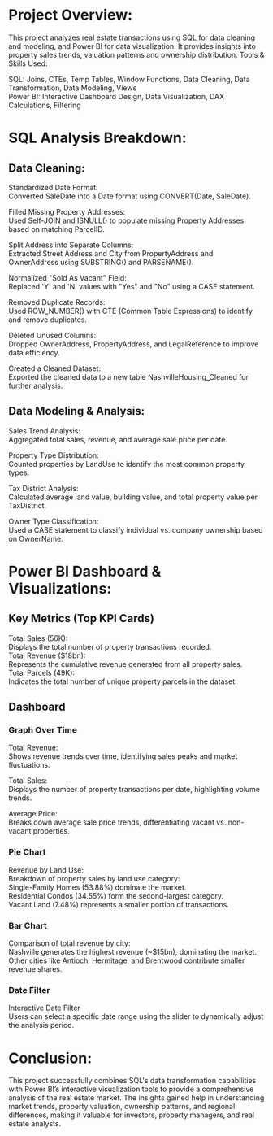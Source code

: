 # Project Overview:
This project analyzes real estate transactions using SQL for data cleaning and modeling, and Power BI for data visualization. It provides insights into property sales trends, valuation patterns and ownership distribution.
Tools & Skills Used:

SQL: Joins, CTEs, Temp Tables, Window Functions, Data Cleaning, Data Transformation, Data Modeling, Views<br>
Power BI: Interactive Dashboard Design, Data Visualization, DAX Calculations, Filtering


# SQL Analysis Breakdown:
## Data Cleaning:
Standardized Date Format:<br>
Converted SaleDate into a Date format using CONVERT(Date, SaleDate).

Filled Missing Property Addresses:<br>
Used Self-JOIN and ISNULL() to populate missing Property Addresses based on matching ParcelID.

Split Address into Separate Columns:<br>
Extracted Street Address and City from PropertyAddress and OwnerAddress using SUBSTRING() and PARSENAME().

Normalized "Sold As Vacant" Field:<br>
Replaced 'Y' and 'N' values with "Yes" and "No" using a CASE statement.

Removed Duplicate Records:<br>
Used ROW_NUMBER() with CTE (Common Table Expressions) to identify and remove duplicates.

Deleted Unused Columns:<br>
Dropped OwnerAddress, PropertyAddress, and LegalReference to improve data efficiency.

Created a Cleaned Dataset:<br>
Exported the cleaned data to a new table NashvilleHousing_Cleaned for further analysis.


## Data Modeling & Analysis:
Sales Trend Analysis:<br>
Aggregated total sales, revenue, and average sale price per date.

Property Type Distribution:<br>
Counted properties by LandUse to identify the most common property types.

Tax District Analysis:<br>
Calculated average land value, building value, and total property value per TaxDistrict.

Owner Type Classification:<br>
Used a CASE statement to classify individual vs. company ownership based on OwnerName.


# Power BI Dashboard & Visualizations:
## Key Metrics (Top KPI Cards)<br>
Total Sales (56K):<br>
Displays the total number of property transactions recorded.<br>
Total Revenue ($18bn):<br>
Represents the cumulative revenue generated from all property sales.<br>
Total Parcels (49K):<br>
Indicates the total number of unique property parcels in the dataset.


## Dashboard
### Graph Over Time
Total Revenue:<br>
Shows revenue trends over time, identifying sales peaks and market fluctuations.

Total Sales:<br>
Displays the number of property transactions per date, highlighting volume trends.

Average Price:<br>
Breaks down average sale price trends, differentiating vacant vs. non-vacant properties.<br>

### Pie Chart
Revenue by Land Use:<br>
Breakdown of property sales by land use category:<br>
Single-Family Homes (53.88%) dominate the market.<br>
Residential Condos (34.55%) form the second-largest category.<br>
Vacant Land (7.48%) represents a smaller portion of transactions.

### Bar Chart
Comparison of total revenue by city:<br>
Nashville generates the highest revenue (~$15bn), dominating the market.<br>
Other cities like Antioch, Hermitage, and Brentwood contribute smaller revenue shares.

### Date Filter
Interactive Date Filter<br>
Users can select a specific date range using the slider to dynamically adjust the analysis period.

# Conclusion:

This project successfully combines SQL's data transformation capabilities with Power BI’s interactive visualization tools to provide a comprehensive analysis of the real estate market. The insights gained help in understanding market trends, property valuation, ownership patterns, and regional differences, making it valuable for investors, property managers, and real estate analysts.
